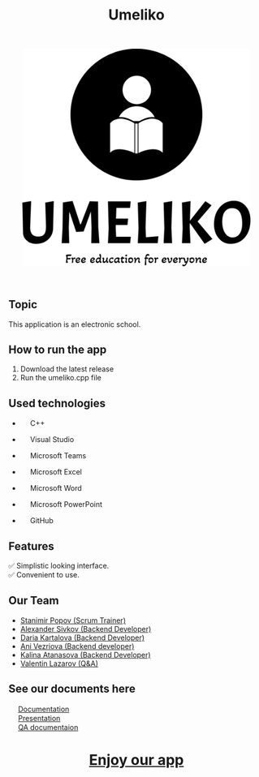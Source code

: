 <h1 align="center" >Umeliko</h1>
<br>
<p align="center">
<img src="Picture/umeliko_logo.png" alt="Team Umeliko Logo" width="450px"></p>
<br>
 
## Topic
This application is an еlectronic school.
 
 
## How to run the app
<ol>
<li> Download the latest release </li>
<li> Run the umeliko.cpp file </li>
</ol>
 
## Used technologies
- <img src="https://upload.wikimedia.org/wikipedia/commons/thumb/1/18/ISO_C%2B%2B_Logo.svg/640px-ISO_C%2B%2B_Logo.svg.png" width="15" height="15"> C++ <br>

- <img src="https://upload.wikimedia.org/wikipedia/commons/thumb/2/2c/Visual_Studio_Icon_2022.svg/640px-Visual_Studio_Icon_2022.svg.png" width="15" height="15"> Visual Studio <br>
- <img src="https://upload.wikimedia.org/wikipedia/commons/thumb/4/49/MicroTeams.png/640px-MicroTeams.png" width="15" height="15"> Microsoft Teams <br>
- <img src="https://upload.wikimedia.org/wikipedia/commons/thumb/3/34/Microsoft_Office_Excel_%282019%E2%80%93present%29.svg/640px-Microsoft_Office_Excel_%282019%E2%80%93present%29.svg.png" width="15" height="15"> Microsoft Excel <br>
- <img src="https://upload.wikimedia.org/wikipedia/commons/thumb/8/8d/Microsoft_Word_2013-2019_logo.svg/587px-Microsoft_Word_2013-2019_logo.svg.png?20221202081051" width="15" height="15"> Microsoft Word <br>
- <img src="https://upload.wikimedia.org/wikipedia/commons/thumb/0/0d/Microsoft_Office_PowerPoint_%282019%E2%80%93present%29.svg/640px-Microsoft_Office_PowerPoint_%282019%E2%80%93present%29.svg.png" width="15" height="15"> Microsoft PowerPoint <br>
- <img src="https://upload.wikimedia.org/wikipedia/commons/thumb/c/c2/GitHub_Invertocat_Logo.svg/300px-GitHub_Invertocat_Logo.svg.png" width="15" height="15"> GitHub <br>
 
## Features
✅ Simplistic looking interface. <br>
✅ Convenient to use. <br>
 
## Our Team
- <a href="https://github.com/SSPopov21"> Stanimir Popov (Scrum Trainer)</a> <br>
- <a href="https://github.com/ATSivkov21"> Alexander Sivkov (Backend Developer)</a> <br>
- <a href="https://github.com/DYKartalova22"> Daria Kartalova (Backend Developer)</a> <br>
- <a href="https://github.com/AAVezirova22"> Ani Vezriova (Backend developer) </a><br>
- <a href="https://github.com/KKAtanasova22"> Kalina Atanasova (Backend Developer) </a><br>
- <a href="https://github.com/VRLazarov21"> Valentin Lazarov (Q&A) </a><br>

## See our documents here
<img src="https://upload.wikimedia.org/wikipedia/commons/thumb/8/8d/Microsoft_Word_2013-2019_logo.svg/587px-Microsoft_Word_2013-2019_logo.svg.png?20221202081051" width="15" height="15"> [Documentation](https://github.com/)  
<img src="https://upload.wikimedia.org/wikipedia/commons/thumb/0/0d/Microsoft_Office_PowerPoint_%282019%E2%80%93present%29.svg/640px-Microsoft_Office_PowerPoint_%282019%E2%80%93present%29.svg.png" width="15" height="15"> [Presentation](https://codingburgas-my.sharepoint.com/:p:/g/personal/vrlazarov21_codingburgas_bg/EQQn-QlUA_hCs5oqZgQD3QsBcc8d2A21cOVbV8i-7g0R5w?e=iSCLdB)  
<img src="https://upload.wikimedia.org/wikipedia/commons/thumb/3/34/Microsoft_Office_Excel_%282019%E2%80%93present%29.svg/640px-Microsoft_Office_Excel_%282019%E2%80%93present%29.svg.png" width="15" height="15"> [QA documentaion](https://codingburgas-my.sharepoint.com/:x:/g/personal/vrlazarov21_codingburgas_bg/EVIt5SqESwlLlxuJMEuMKcwB82uQx_uKQu0q5PpDPBjCqQ?e=eOGEdh)
 
##
<h1 align="center" ><a href="https://github.com/codingburgas/school-project-assignment-umeliko">Enjoy our app</a></h1>
